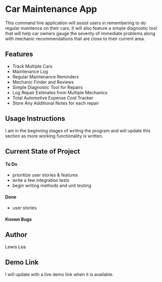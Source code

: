 # Car Maintenance App #
This command line application will assist users in remembering to do regular maintence on their cars. It will also feature a simple diagnostic tool that will help car owners gauge the severity of immediate problems along with mechanic recommendations that are close to their current area.

## Features ##
- Track Multiple Cars
- Maintenance Log
- Regular Maintenance Reminders
- Mechanic Finder and Reviews
- Simple Diagnostic Tool for Repairs
- Log Repair Estimates from Multiple Mechanics
- Total Automotive Expense Cost Tracker
- Store Any Additional Notes for each repair

## Usage Instructions ##
I am in the beginning stages of writing the program and will update this section as more working functionality is written.

## Current State of Project ##

#### To Do ###
-  prioritize user stories & features
-  write a few integration tests
-  begin writing methods and unit testing

#### Done ####
-  user stories

#### Known Bugs ####


## Author ##
Lewis Lea

## Demo Link ##
I will update with a live demo link when it is available.
